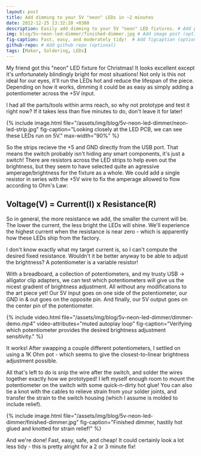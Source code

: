 ```yaml
---
layout: post
title: Add dimming to your 5V "neon" LEDs in ~2 minutes
date: 2022-12-25 13:32:20 +0300
description: Easily add dimming to your 5V "neon" LED fixtures. # Add post description (optional)
img: blog/5v-neon-led-dimmer/finished-dimmer.jpg # Add image post (optional)
fig-caption: Fast, easy, and moderately tidy!  # Add figcaption (optional)
github-repo: # Add github repo (optional)
tags: [Maker, Soldering, LEDs]
---
```


My friend got this "neon" LED fixture for Christmas! It looks excellent except it's unfortunately blindingly bright for most situations! Not only is this not ideal for our eyes, it'll run the LEDs hot and reduce the lifespan of the piece. Depending on how it works, dimming it could be as easy as simply adding a potentiometer across the +5V input.

I had all the parts/tools within arms reach, so why not prototype and test it right now? If it takes less than five minutes to do, don't leave it for later!

{% include image.html 
    file="/assets/img/blog/5v-neon-led-dimmer/neon-led-strip.jpg"
    fig-caption="Looking closely at the LED PCB, we can see these LEDs run on 5V."
    max-width="90%"
%}

So the strips recieve the +5 and GND directly from the USB port. That means the switch probably isn't hiding any smart components, it's just a switch! There are resistors across the LED strips to help even out the brightness, but they seem to have selected quite an agressive amperage/brightness for the fixture as a whole. We could add a single resistor in series with the +5V wire to fix the amperage allowed to flow according to Ohm's Law:

## Voltage(V) = Current(I) x Resistance(R)

So in general, the more resistance we add, the smaller the current will be. The lower the current, the less bright the LEDs will shine. We'll experience the highest current when the resistance is near zero - which is apparently how these LEDs ship from the factory.

I don't know exactly what my target current is, so I can't compute the desired fixed resistance. Wouldn't it be better anyway to be able to adjust the brightness? A potentiometer is a variable resistor!

With a breadboard, a collection of potentiometers, and my trusty USB -> alligator clip adapters, we can test which potentiometers will give us the nicest gradient of brightness adjustment. All without any modifications to the art piece yet! Our 5V input goes on one side of the potentiometer, our GND in & out goes on the opposite pin. And finally, our 5V output goes on the center pin of the potentiometer.

{% include video.html 
    file="/assets/img/blog/5v-neon-led-dimmer/dimmer-demo.mp4"
    video-attributes="muted autoplay loop"
    fig-caption="Verifying which potentiometer provides the desired brightness adjustment sensitivity."
%}

It works! After swapping a couple different potentiometers, I settled on using a 1K Ohm pot - which seems to give the closest-to-linear brightness adjustment possible.

All that's left to do is snip the wire after the switch, and solder the wires together exactly how we prototyped! I left myself enough room to mount the potentiometer on the switch with some quick-n-dirty hot glue! You can also tie a knot with the cables to relieve strain from your solder joints, and transfer the strain to the switch housing (which I assume is molded to include relief).

{% include image.html 
    file="/assets/img/blog/5v-neon-led-dimmer/finished-dimmer.jpg"
    fig-caption="Finished dimmer, hastily hot glued and knotted for strain relief!"
%}

And we're done! Fast, easy, safe, and cheap! It could certainly look a lot less tidy - this is pretty alright for a 2 or 3 minute fix!
